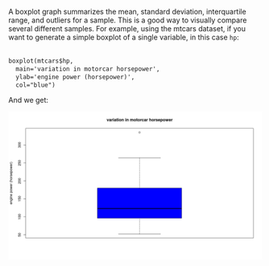 A boxplot graph summarizes the mean, standard deviation, interquartile range, and outliers for a sample.  This is a good way to visually compare several different samples.  For example, using the mtcars dataset, if you want to generate a simple boxplot of a single variable, in this case `hp`:

```

boxplot(mtcars$hp, 
  main='variation in motorcar horsepower', 
  ylab='engine power (horsepower)', 
  col="blue")

```
And we get:

![](images/boxplot_mtcars_hp.png)

